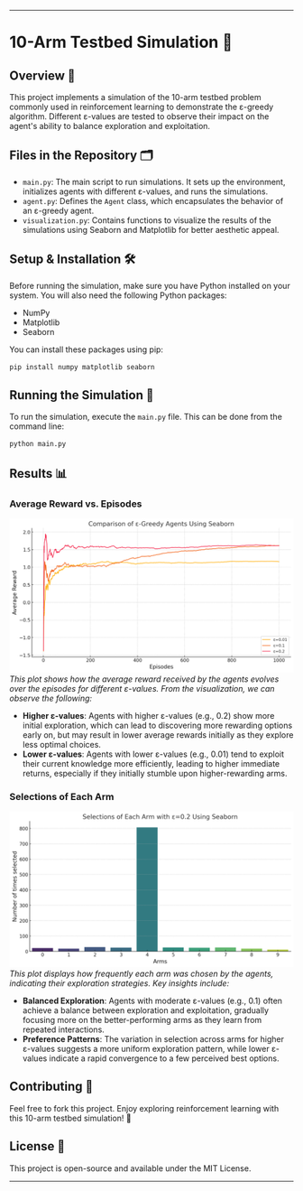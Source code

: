 
---

# 10-Arm Testbed Simulation 🎰

## Overview 📖

This project implements a simulation of the 10-arm testbed problem commonly used in reinforcement learning to demonstrate the ε-greedy algorithm. Different ε-values are tested to observe their impact on the agent's ability to balance exploration and exploitation.

## Files in the Repository 🗂️

- `main.py`: The main script to run simulations. It sets up the environment, initializes agents with different ε-values, and runs the simulations.
- `agent.py`: Defines the `Agent` class, which encapsulates the behavior of an ε-greedy agent.
- `visualization.py`: Contains functions to visualize the results of the simulations using Seaborn and Matplotlib for better aesthetic appeal.

## Setup & Installation 🛠️

Before running the simulation, make sure you have Python installed on your system. You will also need the following Python packages:
- NumPy
- Matplotlib
- Seaborn

You can install these packages using pip:

```bash
pip install numpy matplotlib seaborn
```

## Running the Simulation 🚀
To run the simulation, execute the `main.py` file. This can be done from the command line:

```bash
python main.py
```

## Results 📊

### Average Reward vs. Episodes
![Average Reward vs. Episodes](images/average_reward_plot.png)
*This plot shows how the average reward received by the agents evolves over the episodes for different ε-values. From the visualization, we can observe the following:*
- **Higher ε-values**: Agents with higher ε-values (e.g., 0.2) show more initial exploration, which can lead to discovering more rewarding options early on, but may result in lower average rewards initially as they explore less optimal choices.
- **Lower ε-values**: Agents with lower ε-values (e.g., 0.01) tend to exploit their current knowledge more efficiently, leading to higher immediate returns, especially if they initially stumble upon higher-rewarding arms.

### Selections of Each Arm
![Selections of Each Arm](images/selections_plot.png)
*This plot displays how frequently each arm was chosen by the agents, indicating their exploration strategies. Key insights include:*
- **Balanced Exploration**: Agents with moderate ε-values (e.g., 0.1) often achieve a balance between exploration and exploitation, gradually focusing more on the better-performing arms as they learn from repeated interactions.
- **Preference Patterns**: The variation in selection across arms for higher ε-values suggests a more uniform exploration pattern, while lower ε-values indicate a rapid convergence to a few perceived best options.

## Contributing 🤝

Feel free to fork this project. Enjoy exploring reinforcement learning with this 10-arm testbed simulation! 🌟

## License 📄
This project is open-source and available under the MIT License.

---
